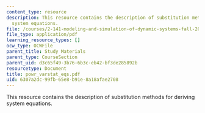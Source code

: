 ```yaml
---
content_type: resource
description: This resource contains the description of substitution methods for deriving
  system equations.
file: /courses/2-141-modeling-and-simulation-of-dynamic-systems-fall-2006/6307a2dc99fb65e8b91e8a18afae2708_powr_varstat_eqs.pdf
file_type: application/pdf
learning_resource_types: []
ocw_type: OCWFile
parent_title: Study Materials
parent_type: CourseSection
parent_uid: d3c65f49-3b76-6b3c-eb42-bf3de285892b
resourcetype: Document
title: powr_varstat_eqs.pdf
uid: 6307a2dc-99fb-65e8-b91e-8a18afae2708
---
```

This resource contains the description of substitution methods for deriving system equations.


